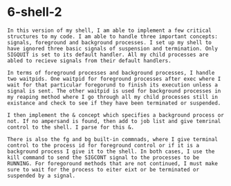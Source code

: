 # 6-shell-2

    In this version of my shell, I am able to implement a few critical structures to my code. I am able to handle three important concepts: signals, foreground and background processes. I set up my shell to have ignored three basic signals of suspension and termination. Only SIGQUIT is set to its default handler. All my child processes are abled to recieve signals from their default handlers. 

    In terms of foreground processes and background processes, I handle two waitpids. One waitpid for foreground processes after exec where I wait for that particular foregorund to finish its execution unless a signal is sent. The other waitpid is used for background processes in my reaping method where I go through all my child processes still in existance and check to see if they have been terminated or suspended.

    I then implement the & concept which specifies a background process or not. If no ampersand is found, then add to job list and give temrinal control to the shell. I parse for this &.

    There is also the fg and bg built-in commnads, where I give terminal control to the process id for foreground control or if it is a background process I give it to the shell. In both cases, I use the kill command to send the SIGCONT signal to the processes to be RUNNING. For foregoround methods that are not continued, I must make sure to wait for the process to eiter eixt or be terminated or suspended by a signal.



